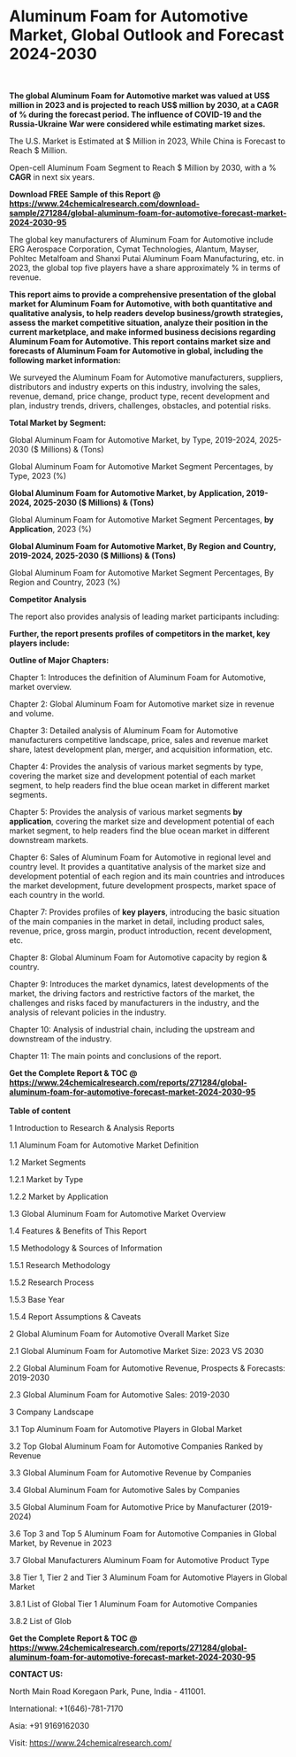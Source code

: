 <h1>Aluminum Foam for Automotive Market, Global Outlook and Forecast 2024-2030</h1><br/><p><strong>The global Aluminum Foam for Automotive market was valued at US$ million in 2023 and is projected to reach US$ million by 2030, at a <strong>CAGR</strong> of % during the forecast period. The influence of COVID-19 and the Russia-Ukraine War were considered while estimating market sizes.</strong></p><p>The U.S. Market is Estimated at $ Million in 2023, While China is Forecast to Reach $ Million.</p><p>Open-cell Aluminum Foam Segment to Reach $ Million by 2030, with a % <strong>CAGR</strong> in next six years.</p><div><b>Download FREE Sample of this Report @ <a href="https://www.24chemicalresearch.com/download-sample/271284/global-aluminum-foam-for-automotive-forecast-market-2024-2030-95">https://www.24chemicalresearch.com/download-sample/271284/global-aluminum-foam-for-automotive-forecast-market-2024-2030-95</a></b></div><p>The global key manufacturers of Aluminum Foam for Automotive include ERG Aerospace Corporation, Cymat Technologies, Alantum, Mayser, Pohltec Metalfoam and Shanxi Putai Aluminum Foam Manufacturing, etc. in 2023, the global top five players have a share approximately % in terms of revenue.</p><p><strong>This report aims to provide a comprehensive presentation of the global market for Aluminum Foam for Automotive, with both quantitative and qualitative analysis, to help readers develop business/growth strategies, assess the market competitive situation, analyze their position in the current marketplace, and make informed business decisions regarding Aluminum Foam for Automotive. This report contains market size and forecasts of Aluminum Foam for Automotive in global, including the following market information:</strong></p><p>We surveyed the Aluminum Foam for Automotive manufacturers, suppliers, distributors and industry experts on this industry, involving the sales, revenue, demand, price change, product type, recent development and plan, industry trends, drivers, challenges, obstacles, and potential risks.</p><p><strong>Total Market by Segment:</strong></p><p>Global Aluminum Foam for Automotive Market, by Type, 2019-2024, 2025-2030 ($ Millions) & (Tons)</p><p>Global Aluminum Foam for Automotive Market Segment Percentages, by Type, 2023 (%)</p><p><strong>Global Aluminum Foam for Automotive Market, <strong>by Application</strong>, 2019-2024, 2025-2030 ($ Millions) & (Tons)</strong></p><p>Global Aluminum Foam for Automotive Market Segment Percentages, <strong>by Application</strong>, 2023 (%)</p><p><strong>Global Aluminum Foam for Automotive Market, By Region and Country, 2019-2024, 2025-2030 ($ Millions) & (Tons)</strong></p><p>Global Aluminum Foam for Automotive Market Segment Percentages, By Region and Country, 2023 (%)</p><p><strong>Competitor Analysis</strong></p><p>The report also provides analysis of leading market participants including:</p><p><strong>Further, the report presents profiles of competitors in the market, <strong>key players</strong> include:</strong></p><p><strong>Outline of Major Chapters:</strong></p><p>Chapter 1: Introduces the definition of Aluminum Foam for Automotive, market overview.</p><p>Chapter 2: Global Aluminum Foam for Automotive market size in revenue and volume.</p><p>Chapter 3: Detailed analysis of Aluminum Foam for Automotive manufacturers competitive landscape, price, sales and revenue market share, latest development plan, merger, and acquisition information, etc.</p><p>Chapter 4: Provides the analysis of various market segments by type, covering the market size and development potential of each market segment, to help readers find the blue ocean market in different market segments.</p><p>Chapter 5: Provides the analysis of various market segments <strong>by application</strong>, covering the market size and development potential of each market segment, to help readers find the blue ocean market in different downstream markets.</p><p>Chapter 6: Sales of Aluminum Foam for Automotive in regional level and country level. It provides a quantitative analysis of the market size and development potential of each region and its main countries and introduces the market development, future development prospects, market space of each country in the world.</p><p>Chapter 7: Provides profiles of <strong>key players</strong>, introducing the basic situation of the main companies in the market in detail, including product sales, revenue, price, gross margin, product introduction, recent development, etc.</p><p>Chapter 8: Global Aluminum Foam for Automotive capacity by region & country.</p><p>Chapter 9: Introduces the market dynamics, latest developments of the market, the driving factors and restrictive factors of the market, the challenges and risks faced by manufacturers in the industry, and the analysis of relevant policies in the industry.</p><p>Chapter 10: Analysis of industrial chain, including the upstream and downstream of the industry.</p><p>Chapter 11: The main points and conclusions of the report.</p><div><b>Get the Complete Report & TOC @ <a href="https://www.24chemicalresearch.com/reports/271284/global-aluminum-foam-for-automotive-forecast-market-2024-2030-95">https://www.24chemicalresearch.com/reports/271284/global-aluminum-foam-for-automotive-forecast-market-2024-2030-95</a></b></div><br><b>Table of content</b><p>1 Introduction to Research & Analysis Reports<br />
 
  1.1 Aluminum Foam for Automotive Market Definition<br />
 
  1.2 Market Segments<br />
 
  1.2.1 Market by Type<br />
 
  1.2.2 Market by Application<br />
 
  1.3 Global Aluminum Foam for Automotive Market Overview<br />
 
  1.4 Features & Benefits of This Report<br />
 
  1.5 Methodology & Sources of Information<br />
 
  1.5.1 Research Methodology<br />
 
  1.5.2 Research Process<br />
 
  1.5.3 Base Year<br />
 
  1.5.4 Report Assumptions & Caveats<br />
 
 2 Global Aluminum Foam for Automotive Overall Market Size<br />
 
  2.1 Global Aluminum Foam for Automotive Market Size: 2023 VS 2030<br />
 
  2.2 Global Aluminum Foam for Automotive Revenue, Prospects & Forecasts: 2019-2030<br />
 
  2.3 Global Aluminum Foam for Automotive Sales: 2019-2030<br />
 
 3 Company Landscape<br />
 
  3.1 Top Aluminum Foam for Automotive Players in Global Market<br />
 
  3.2 Top Global Aluminum Foam for Automotive Companies Ranked by Revenue<br />
 
  3.3 Global Aluminum Foam for Automotive Revenue by Companies<br />
 
  3.4 Global Aluminum Foam for Automotive Sales by Companies<br />
 
  3.5 Global Aluminum Foam for Automotive Price by Manufacturer (2019-2024)<br />
 
  3.6 Top 3 and Top 5 Aluminum Foam for Automotive Companies in Global Market, by Revenue in 2023<br />
 
  3.7 Global Manufacturers Aluminum Foam for Automotive Product Type<br />
 
  3.8 Tier 1, Tier 2 and Tier 3 Aluminum Foam for Automotive Players in Global Market<br />
 
  3.8.1 List of Global Tier 1 Aluminum Foam for Automotive Companies<br />
 
  3.8.2 List of Glob<br><div><b>Get the Complete Report & TOC @ <a href="https://www.24chemicalresearch.com/reports/271284/global-aluminum-foam-for-automotive-forecast-market-2024-2030-95">https://www.24chemicalresearch.com/reports/271284/global-aluminum-foam-for-automotive-forecast-market-2024-2030-95</a></b></div></p>
 
 <b>CONTACT US:</b><br>
 
 North Main Road Koregaon Park, Pune, India - 411001.<br/>
 
 International: +1(646)-781-7170<br/>
 
 Asia: +91 9169162030<br/>
 
 Visit: <a href="https://www.24chemicalresearch.com/">https://www.24chemicalresearch.com/</a>
 
 <br>